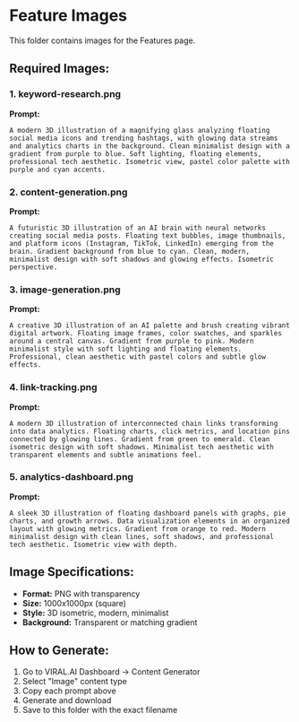 # Feature Images

This folder contains images for the Features page.

## Required Images:

### 1. keyword-research.png
**Prompt:**
```
A modern 3D illustration of a magnifying glass analyzing floating social media icons and trending hashtags, with glowing data streams and analytics charts in the background. Clean minimalist design with a gradient from purple to blue. Soft lighting, floating elements, professional tech aesthetic. Isometric view, pastel color palette with purple and cyan accents.
```

### 2. content-generation.png
**Prompt:**
```
A futuristic 3D illustration of an AI brain with neural networks creating social media posts. Floating text bubbles, image thumbnails, and platform icons (Instagram, TikTok, LinkedIn) emerging from the brain. Gradient background from blue to cyan. Clean, modern, minimalist design with soft shadows and glowing effects. Isometric perspective.
```

### 3. image-generation.png
**Prompt:**
```
A creative 3D illustration of an AI palette and brush creating vibrant digital artwork. Floating image frames, color swatches, and sparkles around a central canvas. Gradient from purple to pink. Modern minimalist style with soft lighting and floating elements. Professional, clean aesthetic with pastel colors and subtle glow effects.
```

### 4. link-tracking.png
**Prompt:**
```
A modern 3D illustration of interconnected chain links transforming into data analytics. Floating charts, click metrics, and location pins connected by glowing lines. Gradient from green to emerald. Clean isometric design with soft shadows. Minimalist tech aesthetic with transparent elements and subtle animations feel.
```

### 5. analytics-dashboard.png
**Prompt:**
```
A sleek 3D illustration of floating dashboard panels with graphs, pie charts, and growth arrows. Data visualization elements in an organized layout with glowing metrics. Gradient from orange to red. Modern minimalist design with clean lines, soft shadows, and professional tech aesthetic. Isometric view with depth.
```

## Image Specifications:
- **Format:** PNG with transparency
- **Size:** 1000x1000px (square)
- **Style:** 3D isometric, modern, minimalist
- **Background:** Transparent or matching gradient

## How to Generate:
1. Go to VIRAL.AI Dashboard → Content Generator
2. Select "Image" content type
3. Copy each prompt above
4. Generate and download
5. Save to this folder with the exact filename
